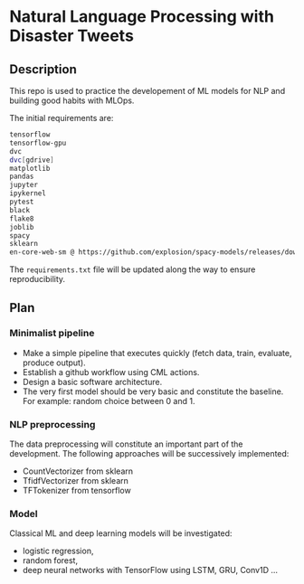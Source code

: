 # Natural Language Processing with Disaster Tweets

## Description

This repo is used to practice the developement of ML models for NLP and building good habits with MLOps.

The initial requirements are:

```bash
tensorflow
tensorflow-gpu
dvc
dvc[gdrive]
matplotlib
pandas
jupyter
ipykernel
pytest
black
flake8
joblib
spacy
sklearn
en-core-web-sm @ https://github.com/explosion/spacy-models/releases/download/en_core_web_sm-3.0.0/en_core_web_sm-3.0.0-py3-none-any.whl
```

The `requirements.txt` file will be updated along the way to ensure reproducibility.

## Plan

### Minimalist pipeline

- Make a simple pipeline that executes quickly (fetch data, train, evaluate, produce output).
- Establish a github workflow using CML actions.
- Design a basic software architecture.
- The very first model should be very basic and constitute the baseline. For example: random choice between 0 and 1.

### NLP preprocessing

The data preprocessing will constitute an important part of the development. The following approaches will be successively implemented:

- CountVectorizer from sklearn
- TfidfVectorizer from sklearn
- TFTokenizer from tensorflow

### Model

Classical ML and deep learning models will be investigated:

- logistic regression,
- random forest,
- deep neural networks with TensorFlow using LSTM, GRU, Conv1D ...
